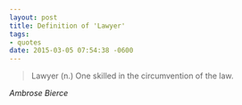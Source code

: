 ```yaml
---
layout: post
title: Definition of 'Lawyer'
tags:
- quotes
date: 2015-03-05 07:54:38 -0600
---
```


<blockquote class="big">Lawyer (n.) One skilled in the circumvention of the law.
</blockquote>

<cite class="big">Ambrose Bierce</cite>


